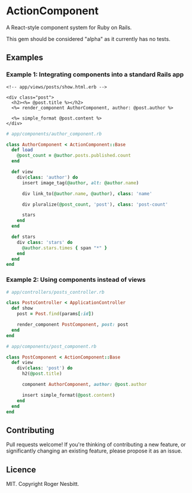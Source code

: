 # ActionComponent

A React-style component system for Ruby on Rails.

This gem should be considered "alpha" as it currently has no tests.

## Examples

### Example 1: Integrating components into a standard Rails app

```html+erb
<!-- app/views/posts/show.html.erb -->

<div class="post">
  <h2><%= @post.title %></h2>
  <%= render_component AuthorComponent, author: @post.author %>

  <%= simple_format @post.content %>
</div>
```

```ruby
# app/components/author_component.rb

class AuthorComponent < ActionComponent::Base
  def load
    @post_count = @author.posts.published.count
  end

  def view
    div(class: 'author') do
      insert image_tag(@author, alt: @author.name)

      div link_to(@author.name, @author), class: 'name'

      div pluralize(@post_count, 'post'), class: 'post-count'

      stars
    end
  end

  def stars
    div class: 'stars' do
      @author.stars.times { span "*" }
    end
  end
end
```

### Example 2: Using components instead of views

```ruby
# app/controllers/posts_controller.rb

class PostsController < ApplicationController
  def show
    post = Post.find(params[:id])

    render_component PostComponent, post: post
  end
end
```

```ruby
# app/components/post_component.rb

class PostComponent < ActionComponent::Base
  def view
    div(class: 'post') do
      h2(@post.title)

      component AuthorComponent, author: @post.author

      insert simple_format(@post.content)
    end
  end
end
```

## Contributing

Pull requests welcome!  If you're thinking of contributing a new feature, or
significantly changing an existing feature, please propose it as an issue.

## Licence

MIT.  Copyright Roger Nesbitt.
